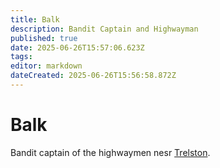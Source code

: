 ```yaml
---
title: Balk
description: Bandit Captain and Highwayman
published: true
date: 2025-06-26T15:57:06.623Z
tags: 
editor: markdown
dateCreated: 2025-06-26T15:56:58.872Z
---
```


# Balk
Bandit captain of the highwaymen nesr [Trelston](/locations/Mardun/Trelston).